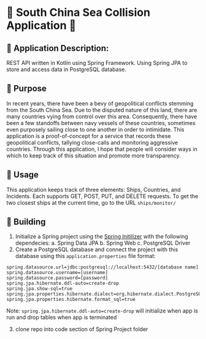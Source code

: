 # :ship: South China Sea Collision Application :ship:
## :ocean: Application Description:
REST API written in Kotlin using Spring Framework. Using Spring JPA to store and access data in PostgreSQL database.

## :ocean: Purpose
In recent years, there have been a bevy of geopolitical conflicts stemming from the South China Sea. Due to the disputed nature of this land, there are many countries vying from control over this area. Consequently, there have been a few standoffs between navy vessels of these countries, sometimes even purposely sailing close to one another in order to intimidate. This application is a proof-of-concept for a service that records these geopolitical conflicts, tallying close-calls and monitoring aggressive countries. Through this application, I hope that people will consider ways in which to keep track of this situation and promote more transparency.

## :ocean: Usage
This application keeps track of three elements: Ships, Countries, and Incidents. Each supports GET, POST, PUT, and DELETE requests. To get the two closest ships at the current time, go to the URL `ships/monitor/`

## :ocean: Building
1. Initialize a Spring project using the [Spring Initilizer](https://start.spring.io/) with the following dependecies:
  a. Spring Data JPA
  b. Spring Web
  c. PostgreSQL Driver
2. Create a PostgreSQL database and connect the project with this database using this `application.properties` file format:
  ```
  spring.datasource.url=jdbc:postgresql://localhost:5432/[database name]
  spring.datasource.username=[username]
  spring.datasource.password=[password]
  spring.jpa.hibernate.ddl-auto=create-drop
  spring.jpa.show-sql=true
  spring.jpa.properties.hibernate.dialect=org.hibernate.dialect.PostgreSQLDialect
  spring.jpa.properties.hibernate.format_sql=true
  ```
  Note: `spring.jpa.hibernate.ddl-auto=create-drop` will initialize when app is run and drop tables when app is terminated
  
3. clone repo into code section of Spring Project folder
